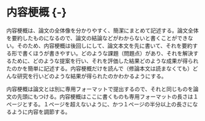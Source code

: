 # 内容梗概 {-}

内容梗概は、論文の全体像を分かりやすく、簡潔にまとめて記述する。論文全体を要約したものになるので、論文の結論などがわからないと書くことができない。そのため、内容梗概は後回しにして、論文本文を先に書いて、それを要約する形で書くほうが書きやすい。どのような課題（問題点）があり、それを解決するために、どのような提案を行い、それを評価した結果どのような成果が得られたのかを簡単に記述する。内容梗概だけを読んで（修論本文は読まなくても）どんな研究を行いどのような結果が得られたのかわかるようにする。

内容梗概は論文とは別に専用フォーマットで提出するので、それと同じものを論文の先頭にもつける。内容梗概はここに書くものも専用フォーマットの長さは１ページとする。１ページを超えないように、かつ１ページの半分以上の長さになるように内容を調節する。